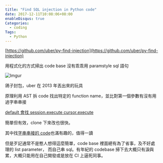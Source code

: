 ```yaml
---
title: "Find SQL injection in Python code"
date: 2017-12-11T10:08:06+08:00
enableDisqus: true
Categories:
  - coding
Tags:
  - Python
---
```


[https://github.com/uber/py-find-injection](https://github.com/uber/py-find-injection)

用程式化的方式掃出 code base 沒有乖乖用 paramstyle sql 語句

![Imgur](https://i.imgur.com/P18DyHR.jpg)

<!--more-->

鴿子封包，uber 在 2013 年丟出來的玩具

原理利用 AST 拆 code 找出特定的 function name，並比對第一個參數有沒有用過字串串接

[default 會找 session.execute cursor.execute](https://github.com/uber/py-find-injection/blob/f91c137e8b78424bec78085df771b1a6f62c6769/py_find_injection/__init__.py#L80)

簡單但有效，clone 下來改也很快。

其中找[字串串接的 code](https://github.com/uber/py-find-injection/blob/master/py_find_injection/__init__.py#L62)也滿有趣的，值得一讀


但是歹記通常不是憨人想得這麼簡單，code base 裡面總有為了省事，及不好處理的 list parameter，
而自己串 sql。有年紀的 codebase 掃下去大概只有淚與累，大概只能用在自己開發或是放在 CI 上逼死同事。
